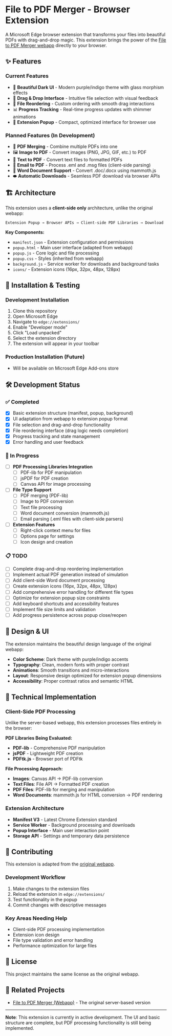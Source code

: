# File to PDF Merger - Browser Extension

A Microsoft Edge browser extension that transforms your files into beautiful PDFs with drag-and-drop magic. This extension brings the power of the [File to PDF Merger webapp](https://github.com/ashleyuk1984-coder/file-to-pdf-merger) directly to your browser.

## ✨ Features

### Current Features
- 🎯 **Beautiful Dark UI** - Modern purple/indigo theme with glass morphism effects
- 📁 **Drag & Drop Interface** - Intuitive file selection with visual feedback
- 🔄 **File Reordering** - Custom ordering with smooth drag interactions
- 📊 **Progress Tracking** - Real-time progress updates with shimmer animations
- 📱 **Extension Popup** - Compact, optimized interface for browser use

### Planned Features (In Development)
- 📄 **PDF Merging** - Combine multiple PDFs into one
- 🖼️ **Image to PDF** - Convert images (PNG, JPG, GIF, etc.) to PDF
- 📝 **Text to PDF** - Convert text files to formatted PDFs
- 📧 **Email to PDF** - Process .eml and .msg files (client-side parsing)
- 📄 **Word Document Support** - Convert .doc/.docx using mammoth.js
- ⬬ **Automatic Downloads** - Seamless PDF download via browser APIs

## 🏗️ Architecture

This extension uses a **client-side only** architecture, unlike the original webapp:

```
Extension Popup → Browser APIs → Client-side PDF Libraries → Download
```

**Key Components:**
- `manifest.json` - Extension configuration and permissions
- `popup.html` - Main user interface (adapted from webapp)
- `popup.js` - Core logic and file processing
- `popup.css` - Styles (inherited from webapp)
- `background.js` - Service worker for downloads and background tasks
- `icons/` - Extension icons (16px, 32px, 48px, 128px)

## 🚀 Installation & Testing

### Development Installation
1. Clone this repository
2. Open Microsoft Edge
3. Navigate to `edge://extensions/`
4. Enable "Developer mode"
5. Click "Load unpacked"
6. Select the extension directory
7. The extension will appear in your toolbar

### Production Installation (Future)
- Will be available on Microsoft Edge Add-ons store

## 🛠️ Development Status

### ✅ Completed
- [x] Basic extension structure (manifest, popup, background)
- [x] UI adaptation from webapp to extension popup format
- [x] File selection and drag-and-drop functionality
- [x] File reordering interface (drag logic needs completion)
- [x] Progress tracking and state management
- [x] Error handling and user feedback

### 🔧 In Progress
- [ ] **PDF Processing Libraries Integration**
  - [ ] PDF-lib for PDF manipulation
  - [ ] jsPDF for PDF creation
  - [ ] Canvas API for image processing
- [ ] **File Type Support**
  - [ ] PDF merging (PDF-lib)
  - [ ] Image to PDF conversion
  - [ ] Text file processing
  - [ ] Word document conversion (mammoth.js)
  - [ ] Email parsing (.eml files with client-side parsers)
- [ ] **Extension Features**
  - [ ] Right-click context menu for files
  - [ ] Options page for settings
  - [ ] Icon design and creation

### 📋 TODO
- [ ] Complete drag-and-drop reordering implementation
- [ ] Implement actual PDF generation instead of simulation
- [ ] Add client-side Word document processing
- [ ] Create extension icons (16px, 32px, 48px, 128px)
- [ ] Add comprehensive error handling for different file types
- [ ] Optimize for extension popup size constraints
- [ ] Add keyboard shortcuts and accessibility features
- [ ] Implement file size limits and validation
- [ ] Add progress persistence across popup close/reopen

## 🎨 Design & UI

The extension maintains the beautiful design language of the original webapp:

- **Color Scheme**: Dark theme with purple/indigo accents
- **Typography**: Clean, modern fonts with proper contrast
- **Animations**: Smooth transitions and micro-interactions
- **Layout**: Responsive design optimized for extension popup dimensions
- **Accessibility**: Proper contrast ratios and semantic HTML

## 🔧 Technical Implementation

### Client-Side PDF Processing
Unlike the server-based webapp, this extension processes files entirely in the browser:

**PDF Libraries Being Evaluated:**
- **PDF-lib** - Comprehensive PDF manipulation
- **jsPDF** - Lightweight PDF creation
- **PDFtk.js** - Browser port of PDFtk

**File Processing Approach:**
- **Images**: Canvas API → PDF-lib conversion
- **Text Files**: File API → Formatted PDF creation
- **PDF Files**: PDF-lib for merging and manipulation
- **Word Documents**: mammoth.js for HTML conversion → PDF rendering

### Extension Architecture
- **Manifest V3** - Latest Chrome Extension standard
- **Service Worker** - Background processing and downloads
- **Popup Interface** - Main user interaction point
- **Storage API** - Settings and temporary data persistence

## 🤝 Contributing

This extension is adapted from the [original webapp](https://github.com/ashleyuk1984-coder/file-to-pdf-merger). 

### Development Workflow
1. Make changes to the extension files
2. Reload the extension in `edge://extensions/`
3. Test functionality in the popup
4. Commit changes with descriptive messages

### Key Areas Needing Help
- Client-side PDF processing implementation
- Extension icon design
- File type validation and error handling
- Performance optimization for large files

## 📝 License

This project maintains the same license as the original webapp.

## 🔗 Related Projects

- [File to PDF Merger (Webapp)](https://github.com/ashleyuk1984-coder/file-to-pdf-merger) - The original server-based version

---

**Note**: This extension is currently in active development. The UI and basic structure are complete, but PDF processing functionality is still being implemented.